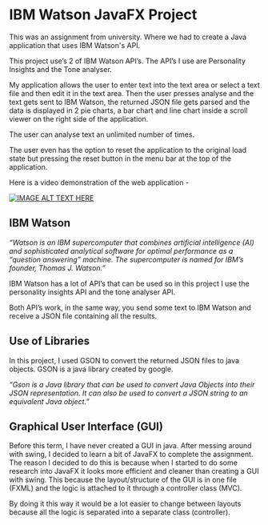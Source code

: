 # IBM Watson JavaFX Project

This was an assignment from university. Where we had to create a Java application that uses IBM Watson's API. 



This project use’s 2 of IBM Watson API’s. The API’s I use are Personality Insights and the Tone analyser. 

My application allows the user to enter text into the text area or select a text file and then edit it in the text area. Then the user presses analyse and the text gets sent to IBM Watson, the returned JSON file gets parsed and the data is displayed in 2 pie charts, a bar chart and line chart inside a scroll viewer on the right side of the application.

The user can analyse text an unlimited number of times. 

The user even has the option to reset the application to the original load state but pressing the reset button in the menu bar at the top of the application. 

Here is a video demonstration of the web application - 

[![IMAGE ALT TEXT HERE](https://img.youtube.com/vi/GNXpwUKDI3E/0.jpg)](https://www.youtube.com/watch?v=GNXpwUKDI3E)

## IBM Watson
_“Watson is an IBM supercomputer that combines artificial intelligence (AI) and sophisticated analytical software for optimal performance as a “question answering” machine. The supercomputer is named for IBM’s founder, Thomas J. Watson.”_

IBM Watson has a lot of API’s that can be used so in this project I use the personality insights API and the tone analyser API.

Both API’s work, in the same way, you send some text to IBM Watson and receive a JSON file containing all the results. 

## Use of Libraries
In this project, I used GSON to convert the returned JSON files to java objects. GSON is a java library created by google. 

_“Gson is a Java library that can be used to convert Java Objects into their JSON representation. It can also be used to convert a JSON string to an equivalent Java object.”_ 

## Graphical User Interface (GUI)
Before this term, I have never created a GUI in java. After messing around with swing, I decided to learn a bit of JavaFX to complete the assignment. The reason I decided to do this is because when I started to do some research into JavaFX it looks more efficient and cleaner than creating a GUI with swing. This because the layout/structure of the GUI is in one file (FXML) and the logic is attached to it through a controller class (MVC).

By doing it this way it would be a lot easier to change between layouts because all the logic is separated into a separate class (controller). 
